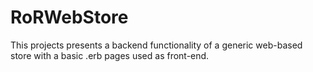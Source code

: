# RoRWebStore
This projects presents a backend functionality of a generic web-based store with a basic .erb pages used as front-end.
